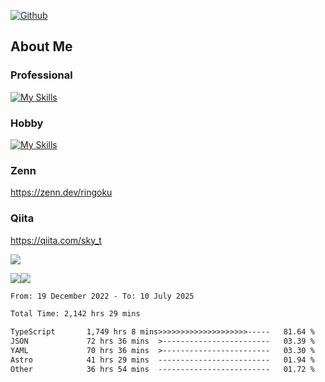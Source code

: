 [![Github](https://img.shields.io/github/followers/skyt-a?label=Follow&style=social)](https://github.com/skyt-a)

## About Me
### Professional
[![My Skills](https://skillicons.dev/icons?i=react,ts,js,nodejs,java,graphql,firebase,githubactions&theme=light)](https://skillicons.dev)
### Hobby
[![My Skills](https://skillicons.dev/icons?i=unity,rust,py&theme=light)](https://skillicons.dev)

### Zenn
https://zenn.dev/ringoku
### Qiita
https://qiita.com/sky_t


![](https://github-profile-summary-cards.vercel.app/api/cards/profile-details?username=skyt-a&theme=default)

![](https://github-profile-summary-cards.vercel.app/api/cards/repos-per-language?username=skyt-a&theme=default)![](https://github-profile-summary-cards.vercel.app/api/cards/stats?username=RinGoku&theme=default)

<!--START_SECTION:waka-->

```txt
From: 19 December 2022 - To: 10 July 2025

Total Time: 2,142 hrs 29 mins

TypeScript       1,749 hrs 8 mins>>>>>>>>>>>>>>>>>>>>-----   81.64 %
JSON             72 hrs 36 mins  >------------------------   03.39 %
YAML             70 hrs 36 mins  >------------------------   03.30 %
Astro            41 hrs 29 mins  -------------------------   01.94 %
Other            36 hrs 54 mins  -------------------------   01.72 %
```

<!--END_SECTION:waka-->
